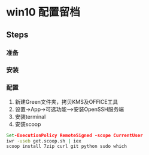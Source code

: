 # win10 配置留档

## Steps

### 准备

### 安装

### 配置

1. 新建Green文件夹，拷贝KMS及OFFICE工具
2. 设置->App->可选功能-->安装OpenSSH服务端
3. 安装terminal
4. 安装scoop

```cmd
Set-ExecutionPolicy RemoteSigned -scope CurrentUser
iwr -useb get.scoop.sh | iex
scoop install 7zip curl git python sudo which
```